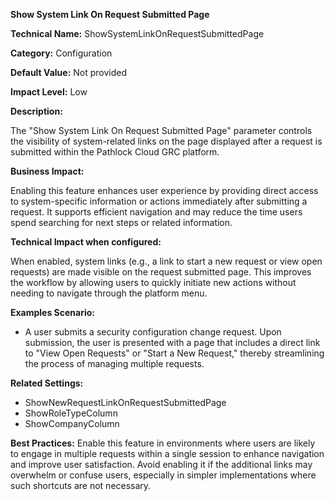 **Show System Link On Request Submitted Page**

**Technical Name:** ShowSystemLinkOnRequestSubmittedPage

**Category:** Configuration

**Default Value:** Not provided

**Impact Level:** Low

**Description:**

The "Show System Link On Request Submitted Page" parameter controls the visibility of system-related links on the page displayed after a request is submitted within the Pathlock Cloud GRC platform.

**Business Impact:**

Enabling this feature enhances user experience by providing direct access to system-specific information or actions immediately after submitting a request. It supports efficient navigation and may reduce the time users spend searching for next steps or related information.

**Technical Impact when configured:**

When enabled, system links (e.g., a link to start a new request or view open requests) are made visible on the request submitted page. This improves the workflow by allowing users to quickly initiate new actions without needing to navigate through the platform menu.

**Examples Scenario:**

- A user submits a security configuration change request. Upon submission, the user is presented with a page that includes a direct link to "View Open Requests" or "Start a New Request," thereby streamlining the process of managing multiple requests.

**Related Settings:**

- ShowNewRequestLinkOnRequestSubmittedPage
- ShowRoleTypeColumn
- ShowCompanyColumn

**Best Practices:** Enable this feature in environments where users are likely to engage in multiple requests within a single session to enhance navigation and improve user satisfaction. Avoid enabling it if the additional links may overwhelm or confuse users, especially in simpler implementations where such shortcuts are not necessary.